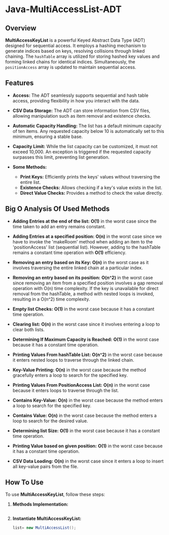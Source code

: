 # Java-MultiAccessList-ADT

## Overview

**MultiAccessKeyList** is a powerful Keyed Abstract Data Type (ADT) designed for sequential access. It employs a hashing mechanism to generate indices based on keys, resolving collisions through linked chaining. The `hashTable` array is utilized for storing hashed key values and forming linked chains for identical indices. Simultaneously, the `positionAccess` array is updated to maintain sequential access.

## Features

- **Access:** The ADT seamlessly supports sequential and hash table access, providing flexibility in how you interact with the data.
- **CSV Data Storage:** The ADT can store information from CSV files, allowing manipulation such as item removal and existence checks.

- **Automatic Capacity Handling:** The list has a default minimum capacity of ten items. Any requested capacity below 10 is automatically set to this minimum, ensuring a stable base.

- **Capacity Limit:** While the list capacity can be customized, it must not exceed 10,000. An exception is triggered if the requested capacity surpasses this limit, preventing list generation.

- **Some Methods:**
  - **Print Keys:** Efficiently prints the keys' values without traversing the entire list.
  - **Existence Checks:** Allows checking if a key's value exists in the list.
  - **Direct Value Checks:** Provides a method to check the value directly.

## Big O Analysis Of Used Methods

- **Adding Entries at the end of the list:** **O(1)** in the worst case since the time taken to add an entry remains constant.
  
- **Adding Entries at a specified position:** **O(n)** in the worst case since we have to invoke the 'makeRoom' method when adding an item to the 'positionAccess' list (sequential list). However, adding to the hashTable remains a constant time operation with **O(1)** efficiency.

- **Removing an entry based on its Key:** **O(n)** in the worst case as it involves traversing the entire linked chain at a particular index.
  
- **Removing an entry based on its position:** **O(n^2)** in the worst case since removing an item from a specified position involves a gap removal operation with O(n) time complexity. If the key is unavailable for direct removal from the hashTable, a method with nested loops is invoked, resulting in a O(n^2) time complexity.

- **Empty list Checks:** **O(1)** in the worst case because it has a constant time operation.
  
- **Clearing list:** **O(n)** in the worst case since it involves entering a loop to clear both lists.

- **Determining If Maximum Capacity is Reached:** **O(1)** in the worst case because it has a constant time operation.

- **Printing Values From hashTable List:** **O(n^2)** in the worst case because it enters nested loops to traverse through the linked chain.

- **Key-Value Printing:** **O(n)** in the worst case because the method gracefully enters a loop to search for the specified key.

- **Printing Values From PositionAccess List:** **O(n)** in the worst case because it enters loops to traverse through the list.
  
- **Contains Key-Value:** **O(n)** in the worst case because the method enters a loop to search for the specified key.
  
- **Contains Value:** **O(n)** in the worst case because the method enters a loop to search for the desired value.
  
- **Determining list Size:** **O(1)** in the worst case because it has a constant time operation.

- **Printing Value based on given position:** **O(1)** in the worst case because it has a constant time operation.

- **CSV Data Loading:** **O(n)** in the worst case since it enters a loop to insert all key-value pairs from the file.

## How To Use

To use **MultiAccessKeyList**, follow these steps:

1. **Methods Implementation:**
   ``` Read how each method operates in the given interface.
2. **Instantiate MultiAccessKeyList:**
   ``` Java
   list= new MultiAccessList();
     
